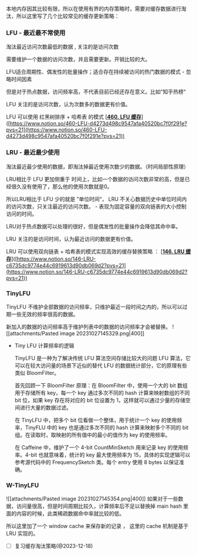 
本地内存因其比较有限，所以在使用有界的内存策略时，需要对缓存数据进行淘汰，所以这里写了几个比较常见的缓存更新策略：

### LFU - 最近最不常使用

淘汰最近访问次数最低的数据 , 关注的是访问次数

需要维护一个数据的访问次数，并且需要更新。开销比较的大。

LFU适合周期性、偶发性的批量操作；适合存在持续被访问的热门数据的模式 - 忽略时间因素

但是对于热点数据，访问频率高，不代表目前已经还存在意义。比如”知乎热榜“

LFU 关注的是访问次数，认为次数多的数据更有价值。

LFU 可以使用 红黑树排序 + 哈希表 的模式 [**[460. LFU 缓存](https://leetcode.cn/problems/lfu-cache/)**]([https://www.notion.so/460-LFU-d4273d498c9547afa40520bc7f0f291e?pvs=21](https://www.notion.so/460-LFU-d4273d498c9547afa40520bc7f0f291e?pvs=21))

### LRU - 最近最少使用

淘汰最近最少使用的数据，即淘汰掉最近使用次数少的数据。（时间局部性原理）

LRU相比于 LFU 更加侧重于 时间上，比如一个数据的访问次数非常的高，但是已经很久没有使用了，那么他的使用次数就是0。

所以LRU相比于 LFU 少的就是 ”单位时间“， LRU 不关心数据历史中单位时间内的访问次数，只关注最近的访问次数。 - 表现为固定容量的双向链表的大小控制访问的时间。

LRU对于热点数据可以处理的很好，但是偶发性的批量操作会降低其命中率。

LRU 关注的是访问时间，认为最近访问的数据更有价值。

LRU 可以使用双向链表 + 哈希表的模式实现高效的缓存替换策略 ： [**[146. LRU 缓存](https://leetcode.cn/problems/lru-cache/)**]([https://www.notion.so/146-LRU-c6735dc9774e44c6919613d90db069d2?pvs=21](https://www.notion.so/146-LRU-c6735dc9774e44c6919613d90db069d2?pvs=21))

### TinyLFU

TinyLFU 不维护全部数据的访问频率，只维护最近一段时间之内的，所以可以过期一些无效的频率很高的数据。

新加入的数据的访问频率高于维护列表中的数据的访问频率才会被替换。
![[attachments/Pasted image 20231027145329.png|400]]
- Tiny LFU 计算频率的逻辑
    
    TinyLFU 是一种为了解决传统 LFU 算法空间存储比较大的问题 LFU 算法，它可以在较大访问量的场景下近似的替代 LFU 的数据统计部分，它的原理有些类似 BloomFilter。
    
    首先回顾一下 BloomFilter 原理：在 BloomFilter 中，使用一个大的 bit 数组用于存储所有 key，每一个 key 通过多次不同的 hash 计算来映射数组的不同 bit 位，如果 key 存在将对应的 bit 位设置为 1，这样就可以通过少量的存储空间进行大量的数据过滤。
    
    在 TinyLFU 中，把多个 bit 位看做一个整体，用于统计一个 key 的使用频率，TinyFLU 中的 key 也是通过多次不同的 hash 计算来映射多个不同的 bit 组。在读取时，取映射的所有值中的最小的值作为 key 的使用频率。
    
    在 Caffeine 中，维护了一个 4-bit CountMinSketch 用来记录 key 的使用频率。4-bit 也就意味着，统计的 key 最大使用频率为 15，具体的实现逻辑可以参考源代码中的 FrequencySketch 类。每个 entry 使用 8 bytes 以保证准确。
    

### **W-TinyLFU**
![[attachments/Pasted image 20231027145354.png|400]]
如果对于一些数据，访问量很高，但是时间周期比较久，计算频率后不足以替换掉 main hash 里面的内容的时候，此类稀疏数据命中率就比较的低。

所以这里加了一个 window cache 来保存新的记录 ， 这里的 cache 机制是基于 LRU 实现的。

- [ ]  复习缓存淘汰策略(@2023-12-18)